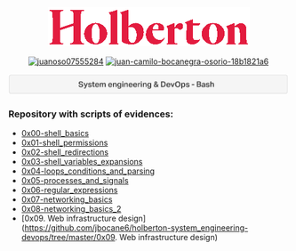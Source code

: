 <p align="center">
    <a href=#><img src="https://raw.githubusercontent.com/jbocane6/logos/main/holberton-logo.png" alt="holberton" /></a></p>
  
  <p align="center">
    <a href="https://twitter.com/juanoso07555284" target="blank"><img align="center" src="https://raw.githubusercontent.com/rahuldkjain/github-profile-readme-generator/master/src/images/icons/Social/twitter.svg" alt="juanoso07555284" height="30" width="40" /></a>
  <a href="https://linkedin.com/in/juan-camilo-bocanegra-osorio-18b1821a6" target="blank"><img align="center" src="https://raw.githubusercontent.com/rahuldkjain/github-profile-readme-generator/master/src/images/icons/Social/linked-in-alt.svg" alt="juan-camilo-bocanegra-osorio-18b1821a6" height="30" width="40" /></a>
  </p>
  
  <p align="center">
    <a href=#><img src="https://raw.githubusercontent.com/jbocane6/logos/main/titulo2.png" alt="titulo" /></a></p>

  ### Repository with scripts of evidences:

  - [0x00-shell_basics](https://github.com/jbocane6/holberton-system_engineering-devops/tree/master/0x00-shell_basics)
  - [0x01-shell_permissions](https://github.com/jbocane6/holberton-system_engineering-devops/tree/master/0x01-shell_permissions)
  - [0x02-shell_redirections](https://github.com/jbocane6/holberton-system_engineering-devops/tree/master/0x02-shell_redirections)
  - [0x03-shell_variables_expansions](https://github.com/jbocane6/holberton-system_engineering-devops/tree/master/0x03-shell_variables_expansions)
  - [0x04-loops_conditions_and_parsing](https://github.com/jbocane6/holberton-system_engineering-devops/tree/master/0x04-loops_conditions_and_parsing)
  - [0x05-processes_and_signals](https://github.com/jbocane6/holberton-system_engineering-devops/tree/master/0x05-processes_and_signals)
  - [0x06-regular_expressions](https://github.com/jbocane6/holberton-system_engineering-devops/tree/master/0x06-regular_expressions)
  - [0x07-networking_basics](https://github.com/jbocane6/holberton-system_engineering-devops/tree/master/0x07-networking_basics)
  - [0x08-networking_basics_2](https://github.com/jbocane6/holberton-system_engineering-devops/tree/master/0x08-networking_basics_2)
  - [0x09. Web infrastructure design](https://github.com/jbocane6/holberton-system_engineering-devops/tree/master/0x09. Web infrastructure design)
